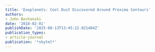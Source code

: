```yaml
---
title: 'Exoplanets: Cool Dust Discovered Around Proxima Centauri'
authors:
- John Bochanski
date: '2018-02-01'
publishDate: '2025-08-13T13:45:22.021404Z'
publication_types:
- article-journal
publication: '*skytel*'
---
```

